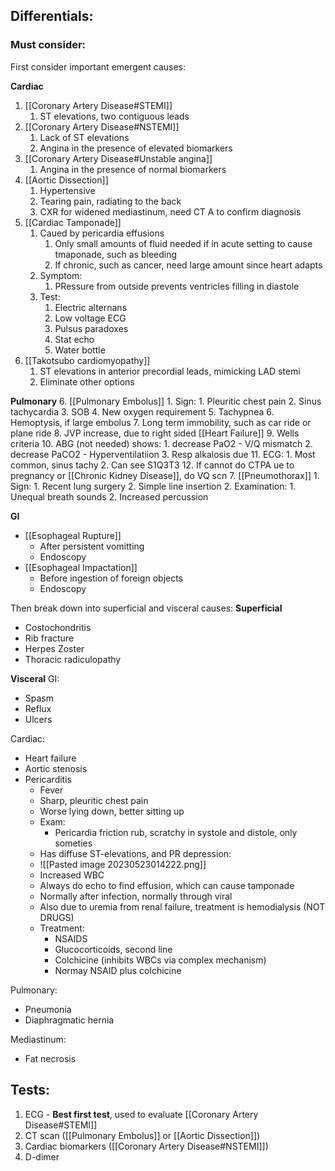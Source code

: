 ## Differentials:
### Must consider:
First consider important emergent causes:

**Cardiac**
1. [[Coronary Artery Disease#STEMI]]
	1. ST elevations, two contiguous leads
2. [[Coronary Artery Disease#NSTEMI]]
	1. Lack of ST elevations
	2. Angina in the presence of elevated biomarkers
3. [[Coronary Artery Disease#Unstable angina]]
	1. Angina in the presence of normal biomarkers
4. [[Aortic Dissection]]
	1. Hypertensive
	2. Tearing pain, radiating to the back
	3. CXR for widened mediastinum, need CT A to confirm diagnosis
5. [[Cardiac Tamponade]]
	1. Caued by pericardia effusions
		1. Only small amounts of fluid needed if in acute setting to cause tmaponade, such as bleeding
		2. If chronic, such as cancer, need large amount since heart adapts
	2. Symptom:
		1. PRessure from outside prevents ventricles filling in diastole
	3. Test:
		1. Electric alternans
		2. Low voltage ECG
		3. Pulsus paradoxes
		4. Stat echo
		5. Water bottle
6. [[Takotsubo cardiomyopathy]]
	1. ST elevations in anterior precordial leads, mimicking LAD stemi
	2. Eliminate other options

**Pulmonary**
6. [[Pulmonary Embolus]]
	1. Sign:
		1. Pleuritic chest pain
		2. Sinus tachycardia
		3. SOB
		4. New oxygen requirement
		5. Tachypnea
		6. Hemoptysis, if large embolus
		7. Long term immobility, such as car ride or plane ride
		8. JVP increase, due to right sided [[Heart Failure]]
		9. Wells criteria
		10. ABG (not needed) shows:
			1. decrease PaO2 - V/Q mismatch
			2. decrease PaCO2 - Hyperventilatiion
			3. Resp alkalosis due
		11. ECG:
			1. Most common, sinus tachy
			2. Can see S1Q3T3
		12. If cannot do CTPA ue to pregnancy or [[Chronic Kidney Disease]], do VQ scn
7. [[Pneumothorax]]
	1. Sign:
		1. Recent lung surgery
		2. Simple line insertion
	2. Examination:
		1. Unequal breath sounds
		2. Increased percussion

**GI**
- [[Esophageal Rupture]]
	- After persistent vomitting
	- Endoscopy
- [[Esophageal Impactation]]
	- Before ingestion of foreign objects
	- Endoscopy

Then break down into superficial and visceral causes:
**Superficial**
- Costochondritis
- Rib fracture
- Herpes Zoster
- Thoracic radiculopathy

**Visceral**
GI:
- Spasm
- Reflux
- Ulcers

Cardiac:
- Heart failure
- Aortic stenosis
- Pericarditis
	- Fever
	- Sharp, pleuritic chest pain
	- Worse lying down, better sitting up
	- Exam:
		- Pericardia friction rub, scratchy in systole and distole, only someties
	- Has diffuse ST-elevations, and PR depression:
	- ![[Pasted image 20230523014222.png]]
	- Increased WBC
	- Always do echo to find effusion, which can cause tamponade
	- Normally after infection, normally through viral
	- Also due to uremia from renal failure, treatment is hemodialysis (NOT DRUGS)
	- Treatment:
		- NSAIDS
		- Glucocorticoids, second line
		- Colchicine (inhibits WBCs via complex mechanism)
		- Normay NSAID plus colchicine

Pulmonary:
- Pneumonia
- Diaphragmatic hernia

Mediastinum:
- Fat necrosis

## Tests:
1. ECG - **Best first test**, used to evaluate [[Coronary Artery Disease#STEMI]]
2. CT scan ([[Pulmonary Embolus]] or [[Aortic Dissection]])
3. Cardiac biomarkers ([[Coronary Artery Disease#NSTEMI]])
4. D-dimer